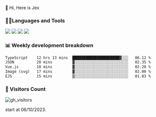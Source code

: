  👋 Hi, Here is Jex

 

### 🧑‍💻Languages and Tools

<code><a href="https://react.dev"><img src="https://api.iconify.design/logos:react.svg" /></a></code>
<code><a href="https://github.com/vuejs/core"><img src="https://api.iconify.design/logos:vue.svg" /></a></code> 
<code><a href="https://github.com/microsoft/TypeScript"><img src="https://api.iconify.design/logos:typescript-icon.svg" /></a></code>
<code><a href="https://threejs.org/"><img src="https://api.iconify.design/logos:threejs.svg" /></a></code>

### 📊 Weekly development breakdown

<!--START_SECTION:waka-->

```txt
TypeScript    12 hrs 13 mins  █████████████████████▓░░░   86.12 %
JSON          20 mins         ▓░░░░░░░░░░░░░░░░░░░░░░░░   02.35 %
Vue.js        18 mins         ▓░░░░░░░░░░░░░░░░░░░░░░░░   02.20 %
Image (svg)   17 mins         ▓░░░░░░░░░░░░░░░░░░░░░░░░   02.00 %
EJS           15 mins         ▒░░░░░░░░░░░░░░░░░░░░░░░░   01.83 %
```

<!--END_SECTION:waka-->


### 👀 Visitors Count

![gh_visitors](https://profile-counter.glitch.me/jexlau/count.svg)

start at 06/10/2023.
